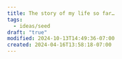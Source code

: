 ```yaml
---
title: The story of my life so far…
tags:
  - ideas/seed
draft: "true"
modified: 2024-10-13T14:49:36-07:00
created: 2024-04-16T13:58:18-07:00
---
```



